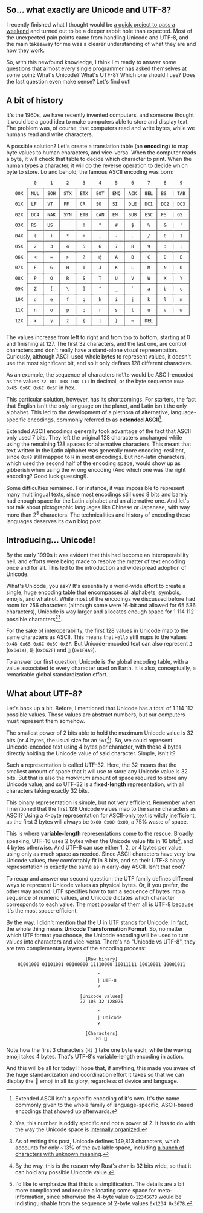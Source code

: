 So... what exactly are Unicode and UTF-8?
---
I recently finished what I thought would be [a quick project to pass a weekend](https://github.com/agubelu/json-parse) and turned out to be a deeper rabbit hole than expected. Most of the unexpected pain points came from handling Unicode and UTF-8, and the main takeaway for me was a clearer understanding of what they are and how they work.

So, with this newfound knowledge, I think I'm ready to answer some questions that almost every single programmer has asked themselves at some point: What's Unicode? What's UTF-8? Which one should I use? Does the last question even make sense? Let's find out!

## A bit of history

It's the 1960s, we have recently invented computers, and someone thought it would be a good idea to make computers able to store and display text. The problem was, of course, that computers read and write bytes, while we humans read and write characters.

A possible solution? Let's create a translation table (an **encoding**) to map byte values to human characters, and vice-versa. When the computer reads a byte, it will check that table to decide which character to print. When the human types a character, it will do the reverse operation to decide which byte to store. Lo and behold, the famous ASCII encoding was born:

<center>

```plaintext
     0     1     2     3     4     5     6     7     8     9
     ┌─────┬─────┬─────┬─────┬─────┬─────┬─────┬─────┬─────┬─────┐
 00X │ NUL │ SOH │ STX │ ETX │ EOT │ ENQ │ ACK │ BEL │ BS  │ TAB │
     ├─────┼─────┼─────┼─────┼─────┼─────┼─────┼─────┼─────┼─────┤
 01X │ LF  │ VT  │ FF  │ CR  │ SO  │ SI  │ DLE │ DC1 │ DC2 │ DC3 │
     ├─────┼─────┼─────┼─────┼─────┼─────┼─────┼─────┼─────┼─────┤
 02X │ DC4 │ NAK │ SYN │ ETB │ CAN │ EM  │ SUB │ ESC │ FS  │ GS  │
     ├─────┼─────┼─────┼─────┼─────┼─────┼─────┼─────┼─────┼─────┤
 03X │ RS  │ US  │     │  !  │  "  │  #  │  $  │  %  │  &  │  '  │
     ├─────┼─────┼─────┼─────┼─────┼─────┼─────┼─────┼─────┼─────┤
 04X │  (  │  )  │  *  │  +  │  ,  │  -  │  .  │  /  │  0  │  1  │
     ├─────┼─────┼─────┼─────┼─────┼─────┼─────┼─────┼─────┼─────┤
 05X │  2  │  3  │  4  │  5  │  6  │  7  │  8  │  9  │  :  │  ;  │
     ├─────┼─────┼─────┼─────┼─────┼─────┼─────┼─────┼─────┼─────┤
 06X │  <  │  =  │  >  │  ?  │  @  │  A  │  B  │  C  │  D  │  E  │
     ├─────┼─────┼─────┼─────┼─────┼─────┼─────┼─────┼─────┼─────┤
 07X │  F  │  G  │  H  │  I  │  J  │  K  │  L  │  M  │  N  │  O  │
     ├─────┼─────┼─────┼─────┼─────┼─────┼─────┼─────┼─────┼─────┤
 08X │  P  │  Q  │  R  │  S  │  T  │  U  │  V  │  W  │  X  │  Y  │
     ├─────┼─────┼─────┼─────┼─────┼─────┼─────┼─────┼─────┼─────┤
 09X │  Z  │  [  │  \  │  ]  │  ^  │  _  │  `  │  a  │  b  │  c  │
     ├─────┼─────┼─────┼─────┼─────┼─────┼─────┼─────┼─────┼─────┤
 10X │  d  │  e  │  f  │  g  │  h  │  i  │  j  │  k  │  l  │  m  │
     ├─────┼─────┼─────┼─────┼─────┼─────┼─────┼─────┼─────┼─────┤
 11X │  n  │  o  │  p  │  q  │  r  │  s  │  t  │  u  │  v  │  w  │
     ├─────┼─────┼─────┼─────┼─────┼─────┼─────┼─────┼─────┴─────┘
 12X │  x  │  y  │  z  │  {  │  |  │  }  │  ~  │ DEL │            
     └─────┴─────┴─────┴─────┴─────┴─────┴─────┴─────┘            
```
</center>

The values increase from left to right and from top to bottom, starting at 0 and finishing at 127. The first 32 characters, and the last one, are control characters and don't really have a stand-alone visual representation. Curiously, although ASCII used whole bytes to represent values, it doesn't use the most significant bit, and so it only defines 128 different characters.

As an example, the sequence of characters `Hello` would be ASCII-encoded as the values `72 101 108 108 111` in decimal, or the byte sequence `0x48 0x65 0x6C 0x6C 0x6F` in hex.

This particular solution, however, has its shortcomings. For starters, the fact that English isn't the only language on the planet, and Latin isn't the only alphabet. This led to the development of a plethora of alternative, language-specific encodings, commonly referred to as **extended ASCII**[^1].

Extended ASCII encodings generally took advantage of the fact that ASCII only used 7 bits. They left the original 128 characters unchanged while using the remaining 128 spaces for alternative characters. This meant that text written in the Latin alphabet was generally more encoding-resilient, since `0x48` still mapped to `H` in most encodings. But non-latin characters, which used the second half of the encoding space, would show up as gibberish when using the wrong encoding (And which one was the right encoding? Good luck guessing!).

Some difficulties remained. For instance, it was impossible to represent many multilingual texts, since most encodings still used 8 bits and barely had enough space for the Latin alphabet and an alternative one. And let's not talk about pictographic languages like Chinese or Japanese, with way more than 2<sup>8</sup> characters. The technicalities and history of encoding these languages deserves its own blog post.

## Introducing... Unicode!

By the early 1990s it was evident that this had become an interoperability hell, and efforts were being made to resolve the matter of text encoding once and for all. This led to the introduction and widespread adoption of Unicode.

What's Unicode, you ask? It's essentially a world-wide effort to create a single, huge encoding table that encompasses all alphabets, symbols, emojis, and whatnot. While most of the encodings we discussed before had room for 256 characters (although some were 16-bit and allowed for <nobr>65 536</nobr> characters), Unicode is way larger and allocates enough space for <nobr>1 114 112</nobr> possible characters[^2][^3].

For the sake of interoperability, the first 128 values in Unicode map to the same characters as ASCII. This means that `Hello` still maps to the values `0x48 0x65 0x6C 0x6C 0x6F`. But Unicode-encoded text can also represent `Д` (`0x0414`), `是` (`0x662F`) and `💩` (`0x1F4A9`).

To answer our first question, Unicode is *the* global encoding table, with a value associated to every character used on Earth. It is also, conceptually, a remarkable global standardization effort.

## What about UTF-8?

Let's back up a bit. Before, I mentioned that Unicode has a total of <nobr>1 114 112</nobr> possible values. Those values are abstract numbers, but our computers must represent them somehow.

The smallest power of 2 bits able to hold the maximum Unicode value is 32 bits (or 4 bytes, the usual size for an `int`[^4]). So, we could represent Unicode-encoded text using 4 bytes per character, with those 4 bytes directly holding the Unicode value of said character. Simple, isn't it?

Such a representation is called UTF-32. Here, the 32 means that the smallest amount of space that it will use to store any Unicode value is 32 bits. But that is also the *maximum* amount of space required to store any Unicode value, and so UTF-32 is a **fixed-length** representation, with all characters taking exactly 32 bits.

This binary representation is simple, but not very efficient. Remember when I mentioned that the first 128 Unicode values map to the same characters as ASCII? Using a 4-byte representation for ASCII-only text is wildly inefficient, as the first 3 bytes will always be `0x00 0x00 0x00`, a 75% waste of space.

This is where **variable-length** representations come to the rescue. Broadly speaking, UTF-16 uses 2 bytes when the Unicode value fits in 16 bits[^5], and 4 bytes otherwise. And UTF-8 can use either 1, 2, or 4 bytes per value, using only as much space as needed. Since ASCII characters have very low Unicode values, they comfortably fit in 8 bits, and so their UTF-8 binary representation is exactly the same as in early-day ASCII. Isn't that cool?

To recap and answer our second question: the UTF family defines different ways to represent Unicode values as physical bytes. Or, if you prefer, the other way around: UTF specifies how to turn a sequence of bytes into a sequence of numeric values, and Unicode dictates which character corresponds to each value. The most popular of them all is UTF-8 because it's the most space-efficient.

By the way, I didn't mention that the U in UTF stands for Unicode. In fact, the whole thing means **Unicode Transformation Format**. So, no matter which UTF format you choose, the Unicode encoding will be used to turn values into characters and vice-versa. There's no "Unicode vs UTF-8", they are two complementary layers of the encoding process:

<center>

```plaintext
[Raw binary]
01001000 01101001 00100000 11110000 10011111 10010001 10001011

    ^      
    | UTF-8
    v      

[Unicode values]
72 105 32 128075

      ^        
      | Unicode
      v        

[Characters]
Hi 👋
```

</center>

Note how the first 3 characters (`Hi `) take one byte each, while the waving emoji takes 4 bytes. That's UTF-8's variable-length encoding in action.

And this will be all for today! I hope that, if anything, this made you aware of the huge standardization and coordination effort it takes so that we can display the 💩 emoji in all its glory, regardless of device and language.

[^1]: Extended ASCII isn't a specific encoding of it's own. It's the name commonly given to the whole family of language-specific, ASCII-based encodings that showed up afterwards.

[^2]: Yes, this number is oddly specific and not a power of 2. It has to do with the way the Unicode space is [internally organized](https://en.wikipedia.org/wiki/Plane_(Unicode)).

[^3]: As of writing this post, Unicode defines 149,813 characters, which accounts for only ~13% of the available space, including [a bunch of characters with unknown meaning](https://www.youtube.com/watch?v=tfk3dgpAals).

[^4]: By the way, this is the reason why Rust's `char` is 32 bits wide, so that it can hold any possible Unicode value.

[^5]: I'd like to emphasize that this is a simplification. The details are a bit more complicated and require allocating some space for meta-information, since otherwise the 4-byte value `0x12345678` would be indistinguishable from the sequence of 2-byte values `0x1234 0x5678`.
